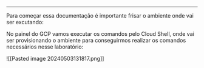 ----------

Para começar essa documentação é importante frisar o ambiente onde vai ser excutando: 

No painel do GCP vamos executar os comandos pelo Cloud Shell, onde vai ser provisionando o ambiente para conseguirmos realizar os comandos necessários nesse laboratório: 

![[Pasted image 20240503131817.png]]
